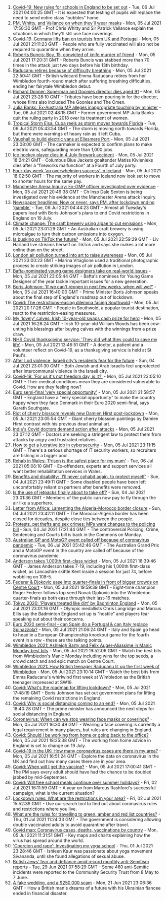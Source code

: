 1. [Covid-19: New rules for schools in England to be set out](https://www.bbc.co.uk/news/uk-57730189) - Tue, 06 Jul 2021 04:00:25 GMT - It is expected that testing of pupils will replace the need to send entire class "bubbles" home.
2. [PM, Whitty, and Vallance on when they'll wear masks](https://www.bbc.co.uk/news/uk-57728218) - Mon, 05 Jul 2021 17:50:30 GMT - Prof Chris Whitty and Sir Patrick Vallance explain the situations in which they'll still use face coverings.
3. [Covid-19: Germany lifts ban on tourists from UK and Portugal](https://www.bbc.co.uk/news/world-europe-57730092) - Mon, 05 Jul 2021 21:11:23 GMT - People who are fully vaccinated will also not be required to quarantine when they arrive.
4. [Roberts Buncis: Boy, 15, convicted of knife murder of friend](https://www.bbc.co.uk/news/uk-england-lincolnshire-57724953) - Mon, 05 Jul 2021 17:20:31 GMT - Roberts Buncis was stabbed more than 70 times in the attack just two days before his 13th birthday.
5. [Raducanu retires because of difficulty breathing](https://www.bbc.co.uk/sport/tennis/57724076) - Mon, 05 Jul 2021 22:50:41 GMT - British wildcard Emma Raducanu retires from her Wimbledon fourth-round match after suffering breathing difficulties, ending her fairytale Wimbledon debut.
6. [Richard Donner: Superman and Goonies director dies aged 91](https://www.bbc.co.uk/news/entertainment-arts-57726118) - Mon, 05 Jul 2021 23:28:10 GMT - Tributes have been pouring in for the director, whose films also included The Goonies and The Omen.
7. [Julia Banks: Ex-Australia MP alleges inappropriate touching by minister](https://www.bbc.co.uk/news/world-australia-57730824) - Tue, 06 Jul 2021 02:48:15 GMT - Former government MP Julia Banks quit the ruling party in 2018 over its treatment of women.
8. [Tropical Storm Elsa: Cuba reels as storm moves towards Florida](https://www.bbc.co.uk/news/world-latin-america-57720222) - Tue, 06 Jul 2021 05:43:54 GMT - The storm is moving north towards Florida, but there were warnings of heavy rain as it left Cuba.
9. [Vauxhall to build electric vans at Ellesmere Port](https://www.bbc.co.uk/news/business-57726818) - Mon, 05 Jul 2021 23:08:00 GMT - The carmaker is expected to confirm plans to make electric vans, safeguarding more than 1,000 jobs.
10. [Ice hockey player dies in 4 July firework accident](https://www.bbc.co.uk/sport/ice-hockey/57725848) - Mon, 05 Jul 2021 18:24:21 GMT - Columbus Blue Jackets goaltender Matiss Kivlenieks dies after a "fireworks malfunction" at a Fourth of July party.
11. [Four-day week 'an overwhelming success' in Iceland](https://www.bbc.co.uk/news/business-57724779) - Mon, 05 Jul 2021 18:02:50 GMT - The majority of workers in Iceland now look set to move to shorter hours for the same pay.
12. [Manchester Arena Inquiry: Ex-GMP officer investigated over evidence](https://www.bbc.co.uk/news/uk-england-manchester-57720019) - Mon, 05 Jul 2021 20:49:38 GMT - Ch Insp Dale Sexton is being investigated over his evidence at the Manchester Arena attack inquiry.
13. [Newspaper headlines: Now or never, says PM, after lockdown ending 'gamble'](https://www.bbc.co.uk/news/blogs-the-papers-57730154) - Tue, 06 Jul 2021 04:44:23 GMT - Almost all Tuesday's papers lead with Boris Johnson's plans to end Covid restrictions in England on 19 July.
14. [Climate change: The craft brewery using algae to cut emissions](https://www.bbc.co.uk/news/world-australia-57675513) - Mon, 05 Jul 2021 23:01:29 GMT - An Australian craft brewery is using microalgae to turn their carbon emissions into oxygen.
15. [Is busking on TikTok the future?](https://www.bbc.co.uk/news/entertainment-arts-57728507) - Mon, 05 Jul 2021 22:59:29 GMT - Liv Harland live streams herself on TikTok and says she makes a lot more online than on the street.
16. [London air pollution turned into art to raise awareness](https://www.bbc.co.uk/news/in-pictures-56986767) - Mon, 05 Jul 2021 23:00:23 GMT - Marina Vitaglione used a traditional photographic process to create striking images of air pollution in London.
17. [Bafta-nominated young game designers take on real-world issues](https://www.bbc.co.uk/news/uk-england-dorset-57688109) - Mon, 05 Jul 2021 23:05:44 GMT - Bafta's nominees for Young Game Designer of the year tackle important issues for a new generation.
18. [Boris Johnson: 'If we can't reopen in next few weeks, when will we?'](https://www.bbc.co.uk/news/uk-57728217) - Mon, 05 Jul 2021 16:40:00 GMT - Prime Minister Boris Johnson speaks about the final step of England's roadmap out of lockdown.
19. [Covid: The restrictions-easing dilemma facing Southwold](https://www.bbc.co.uk/news/uk-england-suffolk-57725734) - Mon, 05 Jul 2021 20:17:26 GMT - People in Southwold, a popular tourist destination, react to the restriction-easing measures.
20. [My 'lovely' calves: Irish 10-year-old swaps cash prize for herd](https://www.bbc.co.uk/news/world-europe-57723463) - Mon, 05 Jul 2021 16:26:24 GMT - Irish 10-year-old William Woods has been cow-unting his blessings after buying calves with the winnings from a prize draw.
21. [NHS Covid thanksgiving service: 'They did what they could to save my life'](https://www.bbc.co.uk/news/57724439) - Mon, 05 Jul 2021 13:46:51 GMT - A doctor, a patient and a volunteer reflect on Covid-19, as a thanksgiving service is held at St Paul's.
22. [After Lod violence, Israeli city's residents fear for the future](https://www.bbc.co.uk/news/world-middle-east-57698950) - Sun, 04 Jul 2021 23:01:30 GMT - Both Jewish and Arab Israelis feel unprotected after intercommunal violence in the Israeli city.
23. [Covid-19: 'For us it's not freedom day, is it?'](https://www.bbc.co.uk/news/uk-57643063) - Mon, 05 Jul 2021 23:05:10 GMT - Their medical conditions mean they are considered vulnerable to Covid. How are they feeling now?
24. [Euro semi-final 'very special opportunity'](https://www.bbc.co.uk/sport/football/57725655) - Mon, 05 Jul 2021 21:58:57 GMT - England have a "very special opportunity" to make the country happy when they face Denmark in their Euro 2020 semi-final, says Gareth Southgate.
25. [Riot of cherry blossom reveals new Damien Hirst post-lockdown](https://www.bbc.co.uk/news/world-europe-57720365) - Mon, 05 Jul 2021 23:05:54 GMT - Giant cherry blossom paintings by Damien Hirst contrast with his previous dead animal art.
26. [India's Covid doctors demand action after attacks](https://www.bbc.co.uk/news/world-asia-india-57648320) - Mon, 05 Jul 2021 23:07:12 GMT - Doctors are seeking a stringent law to protect them from attacks by angry and frustrated relatives.
27. [How to get a lucrative job in cybersecurity](https://www.bbc.co.uk/news/business-57663096) - Mon, 05 Jul 2021 23:11:15 GMT - There's a serious shortage of IT security workers, so recruiters are fishing in a bigger pool.
28. [Rehab in Wales: 'Prison is the safest place for my mum'](https://www.bbc.co.uk/news/uk-wales-57720484) - Tue, 06 Jul 2021 05:06:10 GMT - Ex-offenders, experts and support services all want better rehabilitation services in Wales.
29. [Benefits and disability: 'I'll never cohabit again, to protect myself'](https://www.bbc.co.uk/news/disability-57482418) - Sun, 04 Jul 2021 23:49:11 GMT - Some disabled people have been left uncomfortably reliant on partners after benefits were removed.
30. [Is the use of jetpacks finally about to take off?](https://www.bbc.co.uk/news/business-57652297) - Sun, 04 Jul 2021 23:01:36 GMT - Members of the public can now pay to fly through the air like a superhero.
31. [Letter from Africa: Lamenting the Algeria-Morocco border closure](https://www.bbc.co.uk/news/world-africa-57467644) - Sun, 04 Jul 2021 23:42:11 GMT - The Morocco-Algeria border has been closed for decades, despite close ties between the people.
32. [Protests, pet thefts and sex crimes: MPs want changes to the policing bill](https://www.bbc.co.uk/news/uk-politics-57680917) - Sun, 04 Jul 2021 17:21:44 GMT - The controversial Policing, Crime, Sentencing and Courts bill is back in the Commons on Monday.
33. [Australian GP and MotoGP event called off because of coronavirus pandemic](https://www.bbc.co.uk/sport/formula1/57731866) - Tue, 06 Jul 2021 05:42:46 GMT - The Australian Grand Prix and a MotoGP event in the country are called off because of the coronavirus pandemic.
34. [Anderson takes 1,000th first-class wicket](https://www.bbc.co.uk/sport/cricket/57716431) - Mon, 05 Jul 2021 18:39:46 GMT - James Anderson takes 7-19, including his 1,000th first-class wicket, as Lancashire skittle Kent inside a session for just 74, before wobbling on 108-5.
35. [Federer & Djokovic ease into quarter-finals in front of bigger crowds on Centre Court](https://www.bbc.co.uk/sport/tennis/57726016) - Mon, 05 Jul 2021 19:59:39 GMT - Eight-time champion Roger Federer follows top seed Novak Djokovic into the Wimbledon quarter-finals as both ease through their last-16 matches.
36. [Tokyo 2020: 'Players treated like dirt' by Badminton England](https://www.bbc.co.uk/sport/badminton/57729552) - Mon, 05 Jul 2021 23:01:16 GMT - Olympic medallists Chris Langridge and Marcus Ellis say the Badminton England set up is "hostile" and players fear speaking out about their concerns.
37. [Euro 2020 semi-final - can Spain do a Portugal & can Italy replace Spinazzola?](https://www.bbc.co.uk/sport/football/51198738) - Mon, 05 Jul 2021 21:06:24 GMT - Italy and Spain go head to head in a European Championship knockout game for the fourth event in a row - these are the talking points.
38. [Wimbledon 2021: Ashleigh Barty and Felix Auger-Aliassime in Manic Monday best bits](https://www.bbc.co.uk/sport/av/tennis/57729935) - Mon, 05 Jul 2021 19:52:06 GMT - Watch the best bits from Wimbledon's Manic Monday including wins for the top seeds, a crowd catch and and epic match on Centre Court.
39. [Wimbledon 2021: How British teenager Raducanu lit up the first week of Wimbledon](https://www.bbc.co.uk/sport/av/tennis/57730066) - Mon, 05 Jul 2021 23:10:14 GMT - Watch the best bits from Emma Raducanu's whirlwind first week at Wimbledon as the British teenager impressed at SW19.
40. [Covid: What's the roadmap for lifting lockdown?](https://www.bbc.co.uk/news/explainers-52530518) - Mon, 05 Jul 2021 17:48:19 GMT - Boris Johnson has set out government plans for lifting the remaining Covid restrictions in England.
41. [Covid: Why is social distancing coming to an end?](https://www.bbc.co.uk/news/uk-51506729) - Mon, 05 Jul 2021 18:40:28 GMT - The prime minister has announced the next steps for social distancing in England.
42. [Coronavirus: When can we stop wearing face masks or coverings?](https://www.bbc.co.uk/news/health-51205344) - Mon, 05 Jul 2021 16:30:49 GMT - Wearing a face covering is currently a legal requirement in many places, but rules are changing in England.
43. [Covid: Should I be working from home or going back to the office?](https://www.bbc.co.uk/news/business-52567567) - Mon, 05 Jul 2021 18:25:38 GMT - The working from home advice in England is set to change on 19 July.
44. [Covid-19 in the UK: How many coronavirus cases are there in my area?](https://www.bbc.co.uk/news/uk-51768274) - Mon, 05 Jul 2021 16:51:24 GMT - Explore the data on coronavirus in the UK and find out how many cases there are in your area.
45. [Covid: When will I get the vaccine?](https://www.bbc.co.uk/news/health-55045639) - Mon, 05 Jul 2021 17:00:41 GMT - The PM says every adult should have had the chance to be doubled jabbed by mid-September.
46. [Covid: Will free school meals continue over summer holidays?](https://www.bbc.co.uk/news/explainers-53053337) - Fri, 02 Jul 2021 16:11:59 GMT - A year on from Marcus Rashford's successful campaign, what is the current situation?
47. [Lockdown rules: What are the restrictions in your area?](https://www.bbc.co.uk/news/uk-54373904) - Fri, 02 Jul 2021 15:52:39 GMT - Use our search tool to find out about coronavirus rules and restrictions where you live.
48. [What are the rules for travelling to green, amber and red list countries?](https://www.bbc.co.uk/news/explainers-52544307) - Thu, 01 Jul 2021 11:24:33 GMT - The government is considering allowing double vaccinated adults to avoid quarantine after travel.
49. [Covid map: Coronavirus cases, deaths, vaccinations by country](https://www.bbc.co.uk/news/world-51235105) - Mon, 05 Jul 2021 11:31:51 GMT - Key maps and charts explaining how the virus has spread around the world.
50. ['Coercion and rape': Investigating my yoga school](https://www.bbc.co.uk/news/world-asia-india-57400014) - Thu, 01 Jul 2021 23:28:46 GMT - Ishleen Kaur was passionate about yoga movement Sivananda, until she found allegations of sexual abuse.
51. [British Jews' fear and defiance amid record monthly anti-Semitism reports](https://www.bbc.co.uk/news/uk-57339266) - Tue, 29 Jun 2021 07:58:29 GMT - Some 460 anti-Semitic incidents were reported to the Community Security Trust from 8 May to 7 June.
52. [A fake wedding, and a $250,000 scam](https://www.bbc.co.uk/news/world-europe-57358241) - Mon, 21 Jun 2021 23:06:36 GMT - How a British man's dreams of a future with his Ukrainian fiancee ended in financial disaster.
